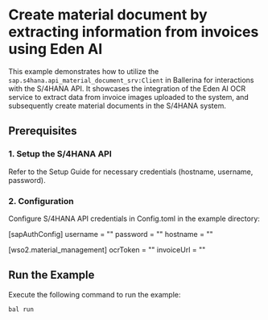 # Create material document by extracting information from invoices using Eden AI
This example demonstrates how to utilize the `sap.s4hana.api_material_document_srv:Client` in Ballerina for interactions with the S/4HANA API. It showcases the integration of the Eden AI OCR service to extract data from invoice images uploaded to the system, and subsequently create material documents in the S/4HANA system.

## Prerequisites
### 1. Setup the S/4HANA API
Refer to the Setup Guide for necessary credentials (hostname, username, password).

### 2. Configuration
Configure S/4HANA API credentials in Config.toml in the example directory:

[sapAuthConfig]
username = "<Username>"
password = "<Password>"
hostname = "<Hostname>"

[wso2.material_management]
ocrToken = "<ocrToken>"
invoiceUrl = "<invoiceUrl>"

## Run the Example

Execute the following command to run the example:

```bash
bal run
```
